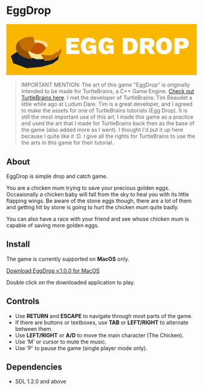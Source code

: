 # EggDrop

![](https://raw.githubusercontent.com/mokuki082/EggDrop/master/logo.png)

> IMPORTANT MENTION: The art of this game "EggDrop" is originally intended to be made for TurtleBrains, a C++ Game Engine. [Check out TurtleBrains here](https://www.timbeaudet.com/). I met the developer of TurtleBrains: Tim Beaudet a little while ago at Ludum Dare. Tim is a great developer, and I agreed to make the assets for one of TurtleBrains tutorials (Egg Drop). It is still the most important use of this art. I made this game as a practice and used the art that I made for TurtleBrains back then as the base of the game (also added more as I went). I thought I'd put it up here because I quite like it :D. I give all the rights for TurtleBrains to use the the arts in this game for their tutorial.

## About

EggDrop is simple drop and catch game.

You are a chicken mum trying to save your precious golden eggs. Occasionally a chicken baby will fall from the sky to heal you with its little flapping wings. Be aware of the stone eggs though, there are a lot of them and getting hit by stone is going to hurt the chicken mum quite badly.

You can also have a race with your friend and see whose chicken mum is capable of saving more golden eggs.


## Install

The game is currently supported on __MacOS__ only.

[Download EggDrop v.1.0.0 for MacOS](https://github.com/mokuki082/EggDrop/releases/download/v1.0.0/EggDrop_v.1.0.0.zip)

Double click on the downloaded application to play.


## Controls

* Use **RETURN** and **ESCAPE** to navigate through most parts of the game.
* If there are buttons or textboxes, use **TAB** or **LEFT/RIGHT** to alternate between them.
* Use **LEFT/RIGHT** or **A/D** to move the main character (The Chicken).
* Use 'M' or cursor to mute the music.
* Use 'P' to pause the game (single player mode only).

## Dependencies
* SDL 1.2.0 and above
